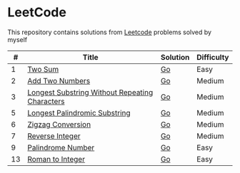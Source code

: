 # LeetCode

This repository contains solutions from [Leetcode](https://leetcode.com/) problems solved by myself

| #   | Title                                                                                                                          | Solution                                                                                                        | Difficulty |
| --- | ------------------------------------------------------------------------------------------------------------------------------ | --------------------------------------------------------------------------------------------------------------- | ---------- |
| 1   | [Two Sum](https://leetcode.com/problems/two-sum/)                                                                              | [Go](./golang/two-sum/two_sum.go)                                                                               | Easy       |
| 2   | [Add Two Numbers](https://leetcode.com/problems/add-two-numbers/)                                                              | [Go](./golang/add-two-numbers/add_two_numbers.go)                                                               | Medium     |
| 3   | [Longest Substring Without Repeating Characters](https://leetcode.com/problems/longest-substring-without-repeating-characters) | [Go](./golang/longest-substring-without-repeating-characters/longest_substring_without_repeating_characters.go) | Medium     |
| 5   | [Longest Palindromic Substring](https://leetcode.com/problems/longest-palindromic-substring)                                   | [Go](./golang/longest-palindromic-substring/longest_palindromic_substring.go)                                   | Medium     |
| 6   | [Zigzag Conversion](https://leetcode.com/problems/zigzag-conversion)                                                           | [Go](./golang/zigzag-conversion/zigzag_conversion.go)                                                           | Medium     |
| 7   | [Reverse Integer](https://leetcode.com/problems/reverse-integer)                                                               | [Go](./golang/reverse-integer/reverse_integer.go)                                                               | Medium     |
| 9   | [Palindrome Number](https://leetcode.com/problems/palindrome-number/)                                                          | [Go](./golang/palindrome-number/palindrome_number.go)                                                           | Easy       |
| 13  | [Roman to Integer](https://leetcode.com/problems/roman-to-integer/)                                                            | [Go](./golang/roman-to-integer/roman_to_integer.go)                                                             | Easy       |
